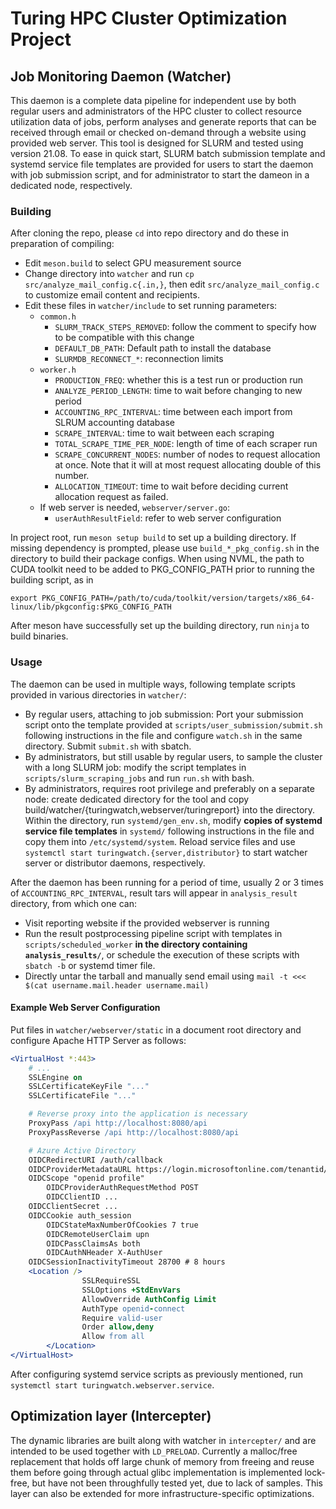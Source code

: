 # Turing HPC Cluster Optimization Project

## Job Monitoring Daemon (Watcher)
This daemon is a complete data pipeline for independent use by both
regular users and administrators of the HPC cluster to collect
resource utilization data of jobs, perform analyses and generate
reports that can be received through email or checked on-demand
through a website using provided web server. This tool is designed
for SLURM and tested using version 21.08. To ease in quick start,
SLURM batch submission template and systemd service file templates
are provided for users to start the daemon with job submission script,
and for administrator to start the dameon in a dedicated node,
respectively.

### Building
After cloning the repo, please `cd` into repo directory and do
these in preparation of compiling:
- Edit `meson.build` to select GPU measurement source
- Change directory into `watcher` and run
  `cp src/analyze_mail_config.c{.in,}`, then edit
  `src/analyze_mail_config.c` to customize email content and
  recipients.
- Edit these files in `watcher/include` to set running parameters:
  - `common.h`
    - `SLURM_TRACK_STEPS_REMOVED`: follow the comment to specify how
       to be compatible with this change
    - `DEFAULT_DB_PATH`: Default path to install the database
    - `SLURMDB_RECONNECT_*`: reconnection limits
  - `worker.h`
    - `PRODUCTION_FREQ`: whether this is a test run or production run
    - `ANALYZE_PERIOD_LENGTH`: time to wait before changing to new
      period
    - `ACCOUNTING_RPC_INTERVAL`: time between each import from SLRUM
      accounting database
    - `SCRAPE_INTERVAL`: time to wait between each scraping
    - `TOTAL_SCRAPE_TIME_PER_NODE`: length of time of each scraper run
    - `SCRAPE_CONCURRENT_NODES`: number of nodes to request allocation
      at once. Note that it will at most request allocating double of
      this number.
    - `ALLOCATION_TIMEOUT`: time to wait before deciding current
      allocation request as failed.
  - If web server is needed, `webserver/server.go`:
    - `userAuthResultField`: refer to web server configuration

In project root, run `meson setup build` to set up a building
directory. If missing dependency is prompted, please use
`build_*_pkg_config.sh` in the directory to build their package
configs. When using NVML, the path to CUDA toolkit need to be added
to PKG_CONFIG_PATH prior to running the building script, as in
```
export PKG_CONFIG_PATH=/path/to/cuda/toolkit/version/targets/x86_64-linux/lib/pkgconfig:$PKG_CONFIG_PATH
```

After meson have successfully set up the building directory, run
`ninja` to build binaries.

### Usage

The daemon can be used in multiple ways, following template scripts
provided in various directories in `watcher/`:

- By regular users, attaching to job submission: Port your submission
  script onto the template provided at
  `scripts/user_submission/submit.sh` following instructions
  in the file and configure `watch.sh` in the same directory. Submit
  `submit.sh` with sbatch.
- By administrators, but still usable by regular users, to sample the
  cluster with a long SLURM job: modify the script templates in
  `scripts/slurm_scraping_jobs` and run `run.sh` with bash.
- By administrators, requires root privilege and preferably on a
  separate node: create dedicated directory for the tool and copy
  build/watcher/{turingwatch,webserver/turingreport} into the
  directory. Within the directory, run `systemd/gen_env.sh`,
  modify **copies of systemd service file templates** in `systemd/`
  following instructions in the file and copy them into
  `/etc/systemd/system`. Reload service files and use
  `systemctl start turingwatch.{server,distributor}` to start
  watcher server or distributor daemons, respectively.

After the daemon has been running for a period of time, usually 2 or
3 times of `ACCOUNTING_RPC_INTERVAL`, result tars will appear in
`analysis_result` directory, from which one can:

- Visit reporting website if the provided webserver is running
- Run the result postprocessing pipeline script with templates in
  `scripts/scheduled_worker` **in the directory containing
  `analysis_results/`**, or schedule the execution of these scripts
  with `sbatch -b` or systemd timer file.
- Directly untar the tarball and manually send email using
  `mail -t <<< $(cat username.mail.header username.mail)`

#### Example Web Server Configuration

Put files in `watcher/webserver/static` in a document root directory
and configure Apache HTTP Server as follows:
```apache
<VirtualHost *:443>
	# ...
	SSLEngine on
	SSLCertificateKeyFile "..."
	SSLCertificateFile "..."

	# Reverse proxy into the application is necessary
	ProxyPass /api http://localhost:8080/api
	ProxyPassReverse /api http://localhost:8080/api

	# Azure Active Directory
	OIDCRedirectURI /auth/callback
	OIDCProviderMetadataURL https://login.microsoftonline.com/tenantid/v2.0/.well-known/openid-configuration
	OIDCScope "openid profile"
        OIDCProviderAuthRequestMethod POST
        OIDCClientID ...
	OIDCClientSecret ...
	OIDCCookie auth_session
        OIDCStateMaxNumberOfCookies 7 true
        OIDCRemoteUserClaim upn
        OIDCPassClaimsAs both
        OIDCAuthNHeader X-AuthUser
	OIDCSessionInactivityTimeout 28700 # 8 hours
	<Location />
                SSLRequireSSL
                SSLOptions +StdEnvVars
                AllowOverride AuthConfig Limit
                AuthType openid-connect
                Require valid-user
                Order allow,deny
                Allow from all
        </Location>
</VirtualHost>
```

After configuring systemd service scripts as previously mentioned,
run `systemctl start turingwatch.webserver.service`.

## Optimization layer (Intercepter)
The dynamic libraries are built along with watcher in `intercepter/`
and are intended to be used together with `LD_PRELOAD`. Currently a
malloc/free replacement that holds off large chunk of memory from
freeing and reuse them before going through actual glibc
implementation is implemented lock-free, but have not been
throughfully tested yet, due to lack of samples. This layer can
also be extended for more infrastructure-specific optimizations.
